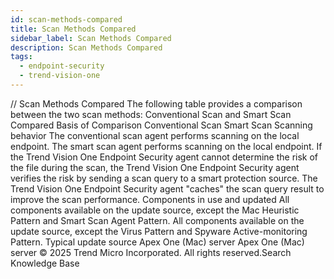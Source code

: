 ```yaml
---
id: scan-methods-compared
title: Scan Methods Compared
sidebar_label: Scan Methods Compared
description: Scan Methods Compared
tags:
  - endpoint-security
  - trend-vision-one
---
```


/*<![CDATA[*/ $('#title').html($('meta[name=map-description]').attr('content')); /*]]>*/ Scan Methods Compared The following table provides a comparison between the two scan methods: Conventional Scan and Smart Scan Compared Basis of Comparison Conventional Scan Smart Scan Scanning behavior The conventional scan agent performs scanning on the local endpoint. The smart scan agent performs scanning on the local endpoint. If the Trend Vision One Endpoint Security agent cannot determine the risk of the file during the scan, the Trend Vision One Endpoint Security agent verifies the risk by sending a scan query to a smart protection source. The Trend Vision One Endpoint Security agent "caches" the scan query result to improve the scan performance. Components in use and updated All components available on the update source, except the Mac Heuristic Pattern and Smart Scan Agent Pattern. All components available on the update source, except the Virus Pattern and Spyware Active-monitoring Pattern. Typical update source Apex One (Mac) server Apex One (Mac) server © 2025 Trend Micro Incorporated. All rights reserved.Search Knowledge Base